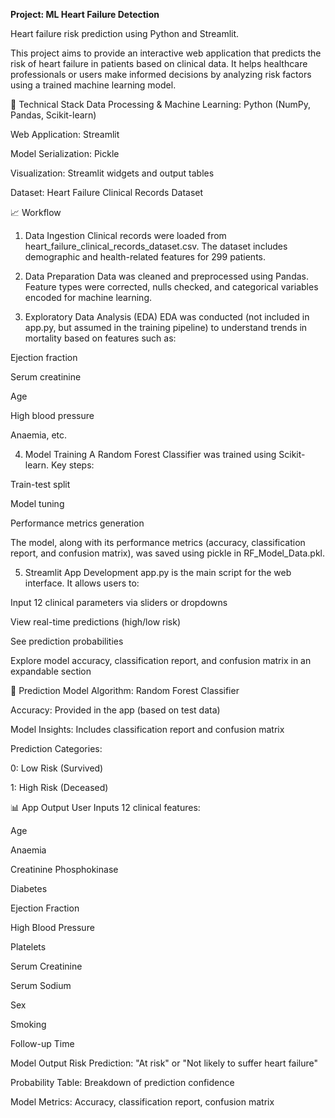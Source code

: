 **Project: ML Heart Failure Detection**

Heart failure risk prediction using Python and Streamlit.

This project aims to provide an interactive web application that predicts the risk of heart failure in patients based on clinical data. It helps healthcare professionals or users make informed decisions by analyzing risk factors using a trained machine learning model.

🔧 Technical Stack
Data Processing & Machine Learning: Python (NumPy, Pandas, Scikit-learn)

Web Application: Streamlit

Model Serialization: Pickle

Visualization: Streamlit widgets and output tables

Dataset: Heart Failure Clinical Records Dataset

📈 Workflow
1. Data Ingestion
Clinical records were loaded from heart_failure_clinical_records_dataset.csv. The dataset includes demographic and health-related features for 299 patients.

2. Data Preparation
Data was cleaned and preprocessed using Pandas. Feature types were corrected, nulls checked, and categorical variables encoded for machine learning.

3. Exploratory Data Analysis (EDA)
EDA was conducted (not included in app.py, but assumed in the training pipeline) to understand trends in mortality based on features such as:

Ejection fraction

Serum creatinine

Age

High blood pressure

Anaemia, etc.

4. Model Training
A Random Forest Classifier was trained using Scikit-learn. Key steps:

Train-test split

Model tuning

Performance metrics generation

The model, along with its performance metrics (accuracy, classification report, and confusion matrix), was saved using pickle in RF_Model_Data.pkl.

5. Streamlit App Development
app.py is the main script for the web interface. It allows users to:

Input 12 clinical parameters via sliders or dropdowns

View real-time predictions (high/low risk)

See prediction probabilities

Explore model accuracy, classification report, and confusion matrix in an expandable section

🔬 Prediction Model
Algorithm: Random Forest Classifier

Accuracy: Provided in the app (based on test data)

Model Insights: Includes classification report and confusion matrix

Prediction Categories:

0: Low Risk (Survived)

1: High Risk (Deceased)

📊 App Output
User Inputs
12 clinical features:

Age

Anaemia

Creatinine Phosphokinase

Diabetes

Ejection Fraction

High Blood Pressure

Platelets

Serum Creatinine

Serum Sodium

Sex

Smoking

Follow-up Time

Model Output
Risk Prediction: "At risk" or "Not likely to suffer heart failure"

Probability Table: Breakdown of prediction confidence

Model Metrics: Accuracy, classification report, confusion matrix
